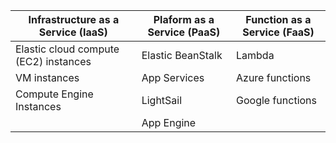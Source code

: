 | Infrastructure as a Service (IaaS)    | Plaform as a Service (PaaS) | Function as a Service (FaaS) |
|---------------------------------------|-----------------------------|------------------------------|
| Elastic cloud compute (EC2) instances | Elastic BeanStalk           | Lambda                       |
| VM instances                          | App Services                | Azure functions              |
| Compute Engine Instances              | LightSail                   | Google functions             |
|                                       | App Engine                  |                              |
